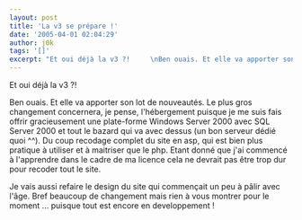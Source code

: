 ```yaml
---
layout: post
title: 'La v3 se prépare !'
date: '2005-04-01 02:04:29'
author: j0k
tags: '[]'
excerpt: "Et oui déjà la v3 ?!     \nBen ouais. Et elle va apporter son lot de nouveautés. Le plus gros changement concernera, je pense, l'hébergement puisque je me suis fais offrir gracieusement une plate-forme Windows Server 2000 avec SQL Server 2000 et tout le bazard qui va avec dessus (un bon serveur dédié quoi ^^).   Du coup recodage complet du site en asp, qui      …"
---
```


Et oui déjà la v3 ?!

Ben ouais. Et elle va apporter son lot de nouveautés. Le plus gros changement concernera, je pense, l'hébergement puisque je me suis fais offrir gracieusement une plate-forme Windows Server 2000 avec SQL Server 2000 et tout le bazard qui va avec dessus (un bon serveur dédié quoi ^^).   Du coup recodage complet du site en asp, qui est bien plus pratique à utiliser et à maitriser que le php. Etant donné que j'ai commencé à l'apprendre dans le cadre de ma licence cela ne devrait pas être trop dur pour recoder tout le site.

Je vais aussi refaire le design du site qui commençait un peu à pâlir avec l'âge.   Bref beaucoup de changement mais rien à vous montrer pour le moment ... puisque tout est encore en developpement !
